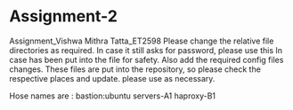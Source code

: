 # Assignment-2
Assignment_Vishwa Mithra Tatta_ET2598
Please change the relative file directories as required.
In case it still asks for password, please use this 
In case has been put into the file for safety.
Also add the required config files changes. These files are put into the repository, so please check the respective places and update.
please use as necessary.

Hose names are :
bastion:ubuntu
servers-A1
haproxy-B1



